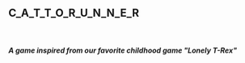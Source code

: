 <h2> C_A_T_T_O_R_U_N_N_E_R </h2>  <br>

<h5>A game inspired from our favorite childhood game "Lonely T-Rex"
</h5>
